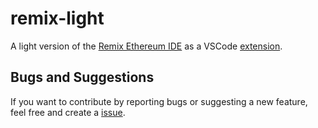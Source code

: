 # remix-light

A light version of the [Remix Ethereum IDE](https://remix.ethereum.org/) as a VSCode [extension](https://marketplace.visualstudio.com/vscode).

## Bugs and Suggestions

If you want to contribute by reporting bugs or suggesting a new feature, feel free and create a [issue](https://github.com/maxdavidwow/remix-light/issues).
